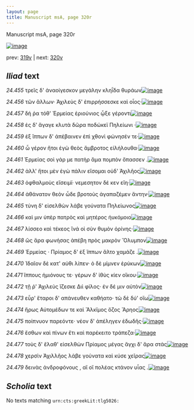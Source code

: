 ```yaml
---
layout: page
title: Manuscript msA, page 320r
---
```


Manuscript msA, page 320r

[![image](http://www.homermultitext.org/iipsrv?OBJ=IIP,1.0&FIF=/project/homer/pyramidal/deepzoom/hmt/vaimg/2017a/VA320RN_0490.tif&WID=100&CVT=JPEG)](http://www.homermultitext.org/ict2/?urn=urn:cite2:hmt:vaimg.2017a:VA320RN_0490)

prev:  [319v](../319v/) | next:  [320v](../320v/)

## *Iliad* text

*24.455* <a id="24.455"/> τρεῖς δ' ἀναοίγεσκον μεγάλην κληῗδα θυράων[![image](http://www.homermultitext.org/iipsrv?OBJ=IIP,1.0&FIF=/project/homer/pyramidal/deepzoom/hmt/vaimg/2017a/VA320RN_0490.tif&RGN=0.197,0.1989,0.336,0.0255&WID=1000&CVT=JPEG)](http://www.homermultitext.org/ict2/?urn=urn:cite2:hmt:vaimg.2017a:VA320RN_0490@0.197,0.1989,0.336,0.0255)

*24.456* <a id="24.456"/> τῶν ἄλλων· Ἀχιλεὺς δ' ἐπιρρήσσεσκε καὶ οἷος·[![image](http://www.homermultitext.org/iipsrv?OBJ=IIP,1.0&FIF=/project/homer/pyramidal/deepzoom/hmt/vaimg/2017a/VA320RN_0490.tif&RGN=0.202,0.2207,0.321,0.0233&WID=1000&CVT=JPEG)](http://www.homermultitext.org/ict2/?urn=urn:cite2:hmt:vaimg.2017a:VA320RN_0490@0.202,0.2207,0.321,0.0233)

*24.457* <a id="24.457"/> δή ῥα τόθ' Ἑρμείας ἐριούνιος ᾦξε γέροντι[![image](http://www.homermultitext.org/iipsrv?OBJ=IIP,1.0&FIF=/project/homer/pyramidal/deepzoom/hmt/vaimg/2017a/VA320RN_0490.tif&RGN=0.202,0.2207,0.321,0.0233&WID=1000&CVT=JPEG)](http://www.homermultitext.org/ict2/?urn=urn:cite2:hmt:vaimg.2017a:VA320RN_0490@0.202,0.2207,0.321,0.0233)

*24.458* <a id="24.458"/> ἐς δ' ἄγαγε κλυτὰ δῶρα ποδώκεϊ Πηλείωνι ·[![image](http://www.homermultitext.org/iipsrv?OBJ=IIP,1.0&FIF=/project/homer/pyramidal/deepzoom/hmt/vaimg/2017a/VA320RN_0490.tif&RGN=0.193,0.2357,0.328,0.0248&WID=1000&CVT=JPEG)](http://www.homermultitext.org/ict2/?urn=urn:cite2:hmt:vaimg.2017a:VA320RN_0490@0.193,0.2357,0.328,0.0248)

*24.459* <a id="24.459"/> ἐξ ἵππων δ' ἀπέβαινεν ἐπὶ χθονὶ φώνησέν τε·[![image](http://www.homermultitext.org/iipsrv?OBJ=IIP,1.0&FIF=/project/homer/pyramidal/deepzoom/hmt/vaimg/2017a/VA320RN_0490.tif&RGN=0.206,0.2538,0.296,0.0233&WID=1000&CVT=JPEG)](http://www.homermultitext.org/ict2/?urn=urn:cite2:hmt:vaimg.2017a:VA320RN_0490@0.206,0.2538,0.296,0.0233)

*24.460* <a id="24.460"/> ὦ γέρον ἤτοι ἐγὼ θεὸς ἄμβροτος εἰλήλουθα·[![image](http://www.homermultitext.org/iipsrv?OBJ=IIP,1.0&FIF=/project/homer/pyramidal/deepzoom/hmt/vaimg/2017a/VA320RN_0490.tif&RGN=0.2,0.2703,0.314,0.0233&WID=1000&CVT=JPEG)](http://www.homermultitext.org/ict2/?urn=urn:cite2:hmt:vaimg.2017a:VA320RN_0490@0.2,0.2703,0.314,0.0233)

*24.461* <a id="24.461"/> Ἑρμείας σοὶ γάρ με πατὴρ ἅμα πομπὸν ὄπασσεν .[![image](http://www.homermultitext.org/iipsrv?OBJ=IIP,1.0&FIF=/project/homer/pyramidal/deepzoom/hmt/vaimg/2017a/VA320RN_0490.tif&RGN=0.194,0.2883,0.314,0.0233&WID=1000&CVT=JPEG)](http://www.homermultitext.org/ict2/?urn=urn:cite2:hmt:vaimg.2017a:VA320RN_0490@0.194,0.2883,0.314,0.0233)

*24.462* <a id="24.462"/> ἀλλ' ἤτοι μὲν ἐγὼ πάλιν εἴσομαι οὐδ' Ἀχιλῆος[![image](http://www.homermultitext.org/iipsrv?OBJ=IIP,1.0&FIF=/project/homer/pyramidal/deepzoom/hmt/vaimg/2017a/VA320RN_0490.tif&RGN=0.206,0.3056,0.338,0.0233&WID=1000&CVT=JPEG)](http://www.homermultitext.org/ict2/?urn=urn:cite2:hmt:vaimg.2017a:VA320RN_0490@0.206,0.3056,0.338,0.0233)

*24.463* <a id="24.463"/> ὀφθαλμοὺς εἴσειμϊ· νεμεσητον δέ κεν εἴη·[![image](http://www.homermultitext.org/iipsrv?OBJ=IIP,1.0&FIF=/project/homer/pyramidal/deepzoom/hmt/vaimg/2017a/VA320RN_0490.tif&RGN=0.202,0.3228,0.318,0.0233&WID=1000&CVT=JPEG)](http://www.homermultitext.org/ict2/?urn=urn:cite2:hmt:vaimg.2017a:VA320RN_0490@0.202,0.3228,0.318,0.0233)

*24.464* <a id="24.464"/> ἀθάνατον θεὸν ὧδε βροτοὺς ἀγαπαζέμεν ἄντην·[![image](http://www.homermultitext.org/iipsrv?OBJ=IIP,1.0&FIF=/project/homer/pyramidal/deepzoom/hmt/vaimg/2017a/VA320RN_0490.tif&RGN=0.204,0.3416,0.298,0.0233&WID=1000&CVT=JPEG)](http://www.homermultitext.org/ict2/?urn=urn:cite2:hmt:vaimg.2017a:VA320RN_0490@0.204,0.3416,0.298,0.0233)

*24.465* <a id="24.465"/> τύνη δ' εἰσελθὼν λάβε γούνατα Πηλείωνος[![image](http://www.homermultitext.org/iipsrv?OBJ=IIP,1.0&FIF=/project/homer/pyramidal/deepzoom/hmt/vaimg/2017a/VA320RN_0490.tif&RGN=0.204,0.3604,0.335,0.0233&WID=1000&CVT=JPEG)](http://www.homermultitext.org/ict2/?urn=urn:cite2:hmt:vaimg.2017a:VA320RN_0490@0.204,0.3604,0.335,0.0233)

*24.466* <a id="24.466"/> καὶ μιν ὑπὲρ πατρὸς καὶ μητέρος ἠυκόμοιο[![image](http://www.homermultitext.org/iipsrv?OBJ=IIP,1.0&FIF=/project/homer/pyramidal/deepzoom/hmt/vaimg/2017a/VA320RN_0490.tif&RGN=0.205,0.3776,0.297,0.0233&WID=1000&CVT=JPEG)](http://www.homermultitext.org/ict2/?urn=urn:cite2:hmt:vaimg.2017a:VA320RN_0490@0.205,0.3776,0.297,0.0233)

*24.467* <a id="24.467"/> λίσσεο καὶ τέκεος ἵνά οἱ σὺν θυμὸν ὀρίνης·[![image](http://www.homermultitext.org/iipsrv?OBJ=IIP,1.0&FIF=/project/homer/pyramidal/deepzoom/hmt/vaimg/2017a/VA320RN_0490.tif&RGN=0.206,0.3949,0.318,0.0233&WID=1000&CVT=JPEG)](http://www.homermultitext.org/ict2/?urn=urn:cite2:hmt:vaimg.2017a:VA320RN_0490@0.206,0.3949,0.318,0.0233)

*24.468* <a id="24.468"/> ὣς ἄρα φωνήσας ἀπέβη πρὸς μακρὸν Ὄλυμπον[![image](http://www.homermultitext.org/iipsrv?OBJ=IIP,1.0&FIF=/project/homer/pyramidal/deepzoom/hmt/vaimg/2017a/VA320RN_0490.tif&RGN=0.199,0.4144,0.327,0.0233&WID=1000&CVT=JPEG)](http://www.homermultitext.org/ict2/?urn=urn:cite2:hmt:vaimg.2017a:VA320RN_0490@0.199,0.4144,0.327,0.0233)

*24.469* <a id="24.469"/> Ἑρμείας · Πρίαμος δ' ἐξ ἵππων ἄλτο χαμάζε .[![image](http://www.homermultitext.org/iipsrv?OBJ=IIP,1.0&FIF=/project/homer/pyramidal/deepzoom/hmt/vaimg/2017a/VA320RN_0490.tif&RGN=0.188,0.4302,0.351,0.0233&WID=1000&CVT=JPEG)](http://www.homermultitext.org/ict2/?urn=urn:cite2:hmt:vaimg.2017a:VA320RN_0490@0.188,0.4302,0.351,0.0233)

*24.470* <a id="24.470"/> Ἰδαῖον δὲ κατ' αὐθι λίπεν· ὁ δὲ μίμνεν ἐρύκων[![image](http://www.homermultitext.org/iipsrv?OBJ=IIP,1.0&FIF=/project/homer/pyramidal/deepzoom/hmt/vaimg/2017a/VA320RN_0490.tif&RGN=0.203,0.4489,0.337,0.0233&WID=1000&CVT=JPEG)](http://www.homermultitext.org/ict2/?urn=urn:cite2:hmt:vaimg.2017a:VA320RN_0490@0.203,0.4489,0.337,0.0233)

*24.471* <a id="24.471"/> ἵππους ἡμιόνους τε· γέρων δ' ἰθὺς κίεν οἴκου·[![image](http://www.homermultitext.org/iipsrv?OBJ=IIP,1.0&FIF=/project/homer/pyramidal/deepzoom/hmt/vaimg/2017a/VA320RN_0490.tif&RGN=0.197,0.4647,0.341,0.0233&WID=1000&CVT=JPEG)](http://www.homermultitext.org/ict2/?urn=urn:cite2:hmt:vaimg.2017a:VA320RN_0490@0.197,0.4647,0.341,0.0233)

*24.472* <a id="24.472"/> τῇ ῥ' Ἀχιλεὺς ἵζεσκε Διὶ φίλος· ἐν δέ μιν αὐτὸν[![image](http://www.homermultitext.org/iipsrv?OBJ=IIP,1.0&FIF=/project/homer/pyramidal/deepzoom/hmt/vaimg/2017a/VA320RN_0490.tif&RGN=0.201,0.4827,0.348,0.0233&WID=1000&CVT=JPEG)](http://www.homermultitext.org/ict2/?urn=urn:cite2:hmt:vaimg.2017a:VA320RN_0490@0.201,0.4827,0.348,0.0233)

*24.473* <a id="24.473"/> εὗρ' ἕταροι δ' απάνευθεν καθήατο· τὼ δὲ δύ' οἴω[![image](http://www.homermultitext.org/iipsrv?OBJ=IIP,1.0&FIF=/project/homer/pyramidal/deepzoom/hmt/vaimg/2017a/VA320RN_0490.tif&RGN=0.204,0.4992,0.348,0.0233&WID=1000&CVT=JPEG)](http://www.homermultitext.org/ict2/?urn=urn:cite2:hmt:vaimg.2017a:VA320RN_0490@0.204,0.4992,0.348,0.0233)

*24.474* <a id="24.474"/> ἥρως Αὐτομέδων τε καὶ Ἄλκϊμος ὄζος Ἄρηος[![image](http://www.homermultitext.org/iipsrv?OBJ=IIP,1.0&FIF=/project/homer/pyramidal/deepzoom/hmt/vaimg/2017a/VA320RN_0490.tif&RGN=0.203,0.5188,0.357,0.0233&WID=1000&CVT=JPEG)](http://www.homermultitext.org/ict2/?urn=urn:cite2:hmt:vaimg.2017a:VA320RN_0490@0.203,0.5188,0.357,0.0233)

*24.475* <a id="24.475"/> ποίπνυον παρεόντε· νέον δ' ἀπέληγεν ἐδωδῆς·[![image](http://www.homermultitext.org/iipsrv?OBJ=IIP,1.0&FIF=/project/homer/pyramidal/deepzoom/hmt/vaimg/2017a/VA320RN_0490.tif&RGN=0.203,0.5338,0.322,0.0233&WID=1000&CVT=JPEG)](http://www.homermultitext.org/ict2/?urn=urn:cite2:hmt:vaimg.2017a:VA320RN_0490@0.203,0.5338,0.322,0.0233)

*24.476* <a id="24.476"/> ἔσθων καὶ πίνων ἔτι καὶ παρέκειτο τράπεζα·[![image](http://www.homermultitext.org/iipsrv?OBJ=IIP,1.0&FIF=/project/homer/pyramidal/deepzoom/hmt/vaimg/2017a/VA320RN_0490.tif&RGN=0.206,0.5526,0.354,0.0233&WID=1000&CVT=JPEG)](http://www.homermultitext.org/ict2/?urn=urn:cite2:hmt:vaimg.2017a:VA320RN_0490@0.206,0.5526,0.354,0.0233)

*24.477* <a id="24.477"/> τοὺς δ' ἔλαθ' εἰσελθὼν Πρίαμος μέγας ἄγχι δ' ἄρα στάς[![image](http://www.homermultitext.org/iipsrv?OBJ=IIP,1.0&FIF=/project/homer/pyramidal/deepzoom/hmt/vaimg/2017a/VA320RN_0490.tif&RGN=0.203,0.5706,0.336,0.0233&WID=1000&CVT=JPEG)](http://www.homermultitext.org/ict2/?urn=urn:cite2:hmt:vaimg.2017a:VA320RN_0490@0.203,0.5706,0.336,0.0233)

*24.478* <a id="24.478"/> χερσὶν Ἀχιλλῆος λάβε γούνατα καὶ κύσε χεῖρας[![image](http://www.homermultitext.org/iipsrv?OBJ=IIP,1.0&FIF=/project/homer/pyramidal/deepzoom/hmt/vaimg/2017a/VA320RN_0490.tif&RGN=0.201,0.5863,0.367,0.0263&WID=1000&CVT=JPEG)](http://www.homermultitext.org/ict2/?urn=urn:cite2:hmt:vaimg.2017a:VA320RN_0490@0.201,0.5863,0.367,0.0263)

*24.479* <a id="24.479"/> δεινὰς ἀνδροφόνους , αἵ οἵ πολέας κτάνον υἷας .[![image](http://www.homermultitext.org/iipsrv?OBJ=IIP,1.0&FIF=/project/homer/pyramidal/deepzoom/hmt/vaimg/2017a/VA320RN_0490.tif&RGN=0.202,0.6231,0.368,0.0263&WID=1000&CVT=JPEG)](http://www.homermultitext.org/ict2/?urn=urn:cite2:hmt:vaimg.2017a:VA320RN_0490@0.202,0.6231,0.368,0.0263)

## *Scholia* text

No texts matching `urn:cts:greekLit:tlg5026:`